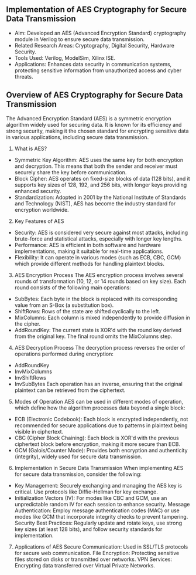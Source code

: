 ## **Implementation of AES Cryptography for Secure Data Transmission**

- Aim: Developed an AES (Advanced Encryption Standard) cryptography module in Verilog to ensure secure data transmission.
- Related Research Areas: Cryptography, Digital Security, Hardware Security.
- Tools Used: Verilog, ModelSim, Xilinx ISE.
- Applications: Enhances data security in communication systems, protecting sensitive information from unauthorized access and cyber threats.


## Overview of AES Cryptography for Secure Data Transmission

The Advanced Encryption Standard (AES) is a symmetric encryption algorithm widely used for securing data. It is known for its efficiency and strong security, making it the chosen standard for encrypting sensitive data in various applications, including secure data transmission.

1. What is AES?
- Symmetric Key Algorithm: AES uses the same key for both encryption and decryption. This means that both the sender and receiver must securely share the key before communication.
- Block Cipher: AES operates on fixed-size blocks of data (128 bits), and it supports key sizes of 128, 192, and 256 bits, with longer keys providing enhanced security.
- Standardization: Adopted in 2001 by the National Institute of Standards and Technology (NIST), AES has become the industry standard for encryption worldwide.

2. Key Features of AES
- Security: AES is considered very secure against most attacks, including brute-force and statistical attacks, especially with longer key lengths.
- Performance: AES is efficient in both software and hardware implementations, making it suitable for real-time applications.
- Flexibility: It can operate in various modes (such as ECB, CBC, GCM) which provide different methods for handling plaintext blocks.

3. AES Encryption Process
The AES encryption process involves several rounds of transformation (10, 12, or 14 rounds based on key size). Each round consists of the following main operations:

- SubBytes: Each byte in the block is replaced with its corresponding value from an S-Box (a substitution box).
- ShiftRows: Rows of the state are shifted cyclically to the left.
- MixColumns: Each column is mixed independently to provide diffusion in the cipher.
- AddRoundKey: The current state is XOR'd with the round key derived from the original key.
The final round omits the MixColumns step.

4. AES Decryption Process
The decryption process reverses the order of operations performed during encryption:

- AddRoundKey
- InvMixColumns
- InvShiftRows
- InvSubBytes
Each operation has an inverse, ensuring that the original plaintext can be retrieved from the ciphertext.

5. Modes of Operation
AES can be used in different modes of operation, which define how the algorithm processes data beyond a single block:

- ECB (Electronic Codebook): Each block is encrypted independently, not recommended for secure applications due to patterns in plaintext being visible in ciphertext.
- CBC (Cipher Block Chaining): Each block is XOR'd with the previous ciphertext block before encryption, making it more secure than ECB.
- GCM (Galois/Counter Mode): Provides both encryption and authenticity (integrity), widely used for secure data transmission.
6. Implementation in Secure Data Transmission
When implementing AES for secure data transmission, consider the following:

- Key Management: Securely exchanging and managing the AES key is critical. Use protocols like Diffie-Hellman for key exchange.
- Initialization Vectors (IV): For modes like CBC and GCM, use an unpredictable random IV for each session to enhance security.
Message Authentication: Employ message authentication codes (MAC) or use modes like GCM that incorporate integrity checks to prevent tampering.
Security Best Practices: Regularly update and rotate keys, use strong key sizes (at least 128 bits), and follow security standards for implementation.
7. Applications of AES
Secure Communication: Used in SSL/TLS protocols for secure web communication.
File Encryption: Protecting sensitive files stored on disks or transmitted over networks.
VPN Services: Encrypting data transferred over Virtual Private Networks.
